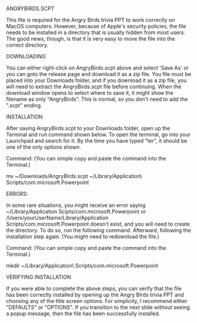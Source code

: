 ANGRYBIRDS.SCPT

This file is required for the Angry Birds trivia PPT to work correctly on MacOS computers. However, because of Apple's security policies, the file needs to be installed in a directory that is usually hidden from most users. The good news, though, is that it is very easy to move the file into the correct directory.

DOWNLOADING

You can either right-click on AngryBirds.scpt above and select 'Save As' or you can goto the release page and download it as a zip file. You file must be placed into your Downloads folder, and if you download it as a zip file, you will need to extract the AngryBirds.scpt file before continuing. When the download window opens to select where to save it, it might show the filename as only "AngryBirds". This is normal, so you don't need to add the ".scpt" ending.

INSTALLATION

After saving AngryBirds.scpt to your Downloads folder, open up the Terminal and run command shown below. To open the terminal, go into your Launchpad and search for it. By the time you have typed "ter", it should be one of the only options shown.

Command: (You can simple copy and paste the command into the Terminal.)

mv ~/Downloads/AngryBirds.scpt ~/Library/Application\ Scripts/com.microsoft.Powerpoint

ERRORS:

In some rare situations, you might receive an error saying ~/Library/Application Scipts/com.microsoft.Powerpoint or /Users/yourUserName/Library/Application Scripts/com.microsoft.Powerpoint doesn't exist, and you will need to create the directory. To do so, run the following command. Afterward, following the installation step again. (You might need to redownload the file.)

Command: (You can simple copy and paste the command into the Terminal.)

mkdir ~/Library/Application\ Scripts/com.microsoft.Powerpoint

VERIFYING INSTALLATION

If you were able to complete the above steps, you can verify that the file has been correctly installed by opening up the Angry Birds trivia PPT and choosing any of the title screen options. For simplicity, I recommend either "DEFAULTS" or "OPTIONS". If you transition to the next slide without seeing a popup message, then the file has been successfully installed.
